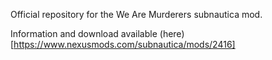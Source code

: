 Official repository for the We Are Murderers subnautica mod.

Information and download available (here)[https://www.nexusmods.com/subnautica/mods/2416]
